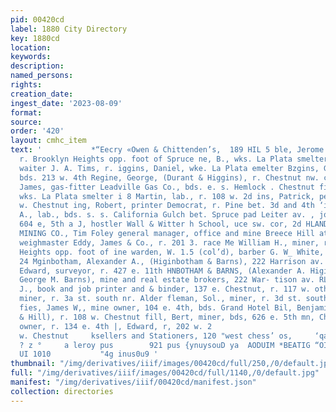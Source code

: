 ```yaml
---
pid: 00420cd
label: 1880 City Directory
key: 1880cd
location: 
keywords: 
description: 
named_persons: 
rights: 
creation_date: 
ingest_date: '2023-08-09'
format: 
source: 
order: '420'
layout: cmhc_item
text: '           *“Eecry «Owen & Chittenden’s,  189 HIL 5 ble, Jerome W., prospector,
  r. Brooklyn Heights opp. foot of Spruce ne, B., wks. La Plata smelter ce Charles,
  waiter J. A. Tims, r. iggins, Daniel, wke. La Plata emelter Bzgins, George, Inb.,
  bds. 213 w. 4th Regine, George, (Durant & Higgins), r. Chestnut nw. cor, Pine iggins,
  James, gas-fitter Leadville Gas Co., bds. e. s. Hemlock . Chestnut figgine, J.,
  wks. La Plata smelter i 8 Martin, lab., r. 108 w. 2d ins, Patrick, peddler, r. 136
  w. Chestnut ing, Robert, printer Democrat, r. Pine bet. 3d and 4th ‘ins, William
  A., lab., bds. s. s. California Gulch bet. Spruce pad Leiter av. , journalist, vr.
  604 e, 5th a J, hostler Wall & Witter h School, uce sw. cor, 2d HLAND okra CONSOLIDATED
  MINING CO., Tim Foley general manager, office and mine Breece Hill att, Edward C.,
  weighmaster Eddy, James & Co., r. 201 3. race Me William H., miner, r. Brooklyn
  Heights opp. foot of ine warden, W. 1.5 (col’d), barber G. W_ White, r. 1044 w.
  24 Mginbotham, Alexander A., (Higinbotham & Barns), 222 Harrison av. . inbotham,
  Edward, surveyor, r. 427 e. 11th HNBOTHAM & BARNS, (Alexander A. Higinbotham and
  George M. Barns), mine and real estate brokers, 222 War- tison av. RLDRETH, CHRISTOPHER
  J., book and job printer and & binder, 137 e. Chestnut, r. 117 w. oth fieman, George,
  miner, r. 3a st. south nr. Alder fleman, Sol., miner, r. 3d st. south nr. Alder
  fies, James W,, mine owner, 104 e. 4th, bds. Grand Hotel Bil, Benjamin B., (Lowe
  & Hill), r. 108 w. Chestnut fill, Bert, miner, bds, 626 e. 5th mn, Charles L., mine
  owner, r. 134 e. 4th |, Edward, r, 202 w. 2                                                         106
  w. Chestnut     ksellers and Stationers, 120 "west chess’ os,     ‘qaaM ‘N AUNGH  83100         e
  ? z °     a leroy pus        921 pus {ynuysouD ya  AODUIM *BEATIG “OIBMELIOGND ‘EADIEH
  UI 1010           "4g inus0u9 '
thumbnail: "/img/derivatives/iiif/images/00420cd/full/250,/0/default.jpg"
full: "/img/derivatives/iiif/images/00420cd/full/1140,/0/default.jpg"
manifest: "/img/derivatives/iiif/00420cd/manifest.json"
collection: directories
---
```


